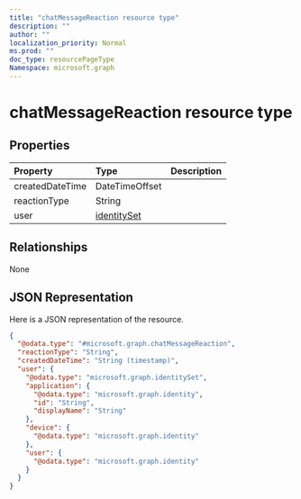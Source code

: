```yaml
---
title: "chatMessageReaction resource type"
description: ""
author: ""
localization_priority: Normal
ms.prod: ""
doc_type: resourcePageType
Namespace: microsoft.graph
---
```



# chatMessageReaction resource type



## Properties
|Property|Type|Description|
|:---|:---|:---|
|createdDateTime|DateTimeOffset||
|reactionType|String||
|user|[identitySet](../resources/identitySet.md)||

## Relationships
None

## JSON Representation
Here is a JSON representation of the resource.
<!-- {
  "blockType": "resource",
  "@odata.type": "microsoft.graph.chatMessageReaction"
}
-->
``` json
{
  "@odata.type": "#microsoft.graph.chatMessageReaction",
  "reactionType": "String",
  "createdDateTime": "String (timestamp)",
  "user": {
    "@odata.type": "microsoft.graph.identitySet",
    "application": {
      "@odata.type": "microsoft.graph.identity",
      "id": "String",
      "displayName": "String"
    },
    "device": {
      "@odata.type": "microsoft.graph.identity"
    },
    "user": {
      "@odata.type": "microsoft.graph.identity"
    }
  }
}
```

